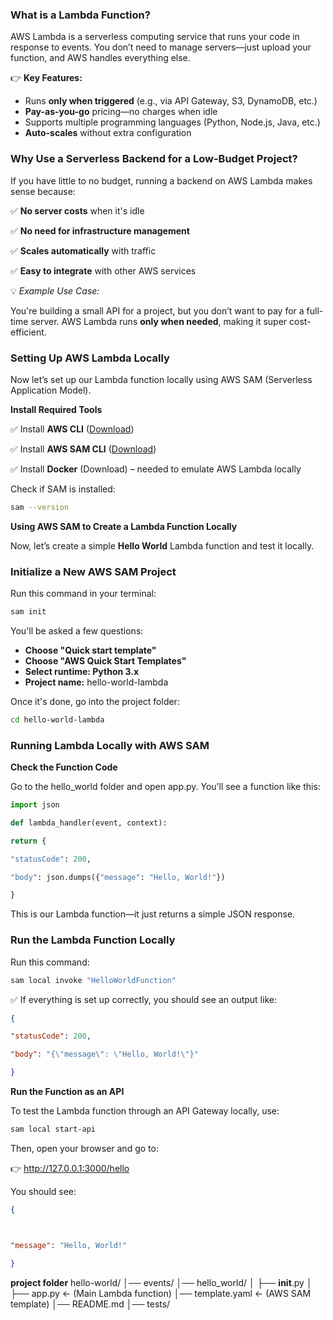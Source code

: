 ### **What is a Lambda Function?**

AWS Lambda is a serverless computing service that runs your code in response to events. You don’t need to manage servers—just upload your function, and AWS handles everything else.

👉 **Key Features:**

- Runs **only when triggered** (e.g., via API Gateway, S3, DynamoDB, etc.)
- **Pay-as-you-go** pricing—no charges when idle
- Supports multiple programming languages (Python, Node.js, Java, etc.)
- **Auto-scales** without extra configuration

### **Why Use a Serverless Backend for a Low-Budget Project?**

If you have little to no budget, running a backend on AWS Lambda makes sense because:

✅ **No server costs** when it's idle

✅ **No need for infrastructure management**

✅ **Scales automatically** with traffic

✅ **Easy to integrate** with other AWS services

💡 *Example Use Case:*

You're building a small API for a project, but you don’t want to pay for a full-time server. AWS Lambda runs **only when needed**, making it super cost-efficient.

### **Setting Up AWS Lambda Locally**

Now let’s set up our Lambda function locally using AWS SAM (Serverless Application Model).

**Install Required Tools**

✅ Install **AWS CLI** ([Download](https://aws.amazon.com/cli/))

✅ Install **AWS SAM CLI** ([Download](https://docs.aws.amazon.com/serverless-application-model/latest/developerguide/install-sam-cli.html))

✅ Install **Docker** (Download) – needed to emulate AWS Lambda locally

Check if SAM is installed:

```bash
sam --version
```

**Using AWS SAM to Create a Lambda Function Locally**

Now, let’s create a simple **Hello World** Lambda function and test it locally.

### **Initialize a New AWS SAM Project**

Run this command in your terminal:

```bash
sam init
```

You'll be asked a few questions:

- **Choose "Quick start template"**
- **Choose "AWS Quick Start Templates"**
- **Select runtime: Python 3.x**
- **Project name:** hello-world-lambda

Once it's done, go into the project folder:

```bash
cd hello-world-lambda
```

### **Running Lambda Locally with AWS SAM**

**Check the Function Code**

Go to the hello_world folder and open app.py. You’ll see a function like this:

```python
import json

def lambda_handler(event, context):

return {

"statusCode": 200,

"body": json.dumps({"message": "Hello, World!"})

}
```

This is our Lambda function—it just returns a simple JSON response.

### **Run the Lambda Function Locally**

Run this command:

```bash
sam local invoke "HelloWorldFunction"
```

✅ If everything is set up correctly, you should see an output like:

```json
{

"statusCode": 200,

"body": "{\"message\": \"Hello, World!\"}"

}
```

**Run the Function as an API**

To test the Lambda function through an API Gateway locally, use:

```bash
sam local start-api
```

Then, open your browser and go to:

👉 http://127.0.0.1:3000/hello

You should see:

```json
{



"message": "Hello, World!"

}
```
**project folder**
hello-world/
│── events/
│── hello_world/
│   ├── __init__.py
│   ├── app.py  ← (Main Lambda function)
│── template.yaml  ← (AWS SAM template)
│── README.md
│── tests/

